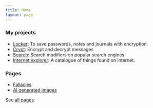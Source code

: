 ```yaml
---
title: Home
layout: page
---
```


### My projects

- [Locker](/locker): To save passwords, notes and journals with encryption.
- [Crypt](crypt): Encrypt and decrypt messages
- [Search](search): Search modifiers on popular search engines
- [Internet explorer](internet-explorer): A catalogue of things found on internet.

### Pages

- [Fallacies](fallacies/)
- [AI generated images](ai-generated-images)

See [all pages](all-pages/).